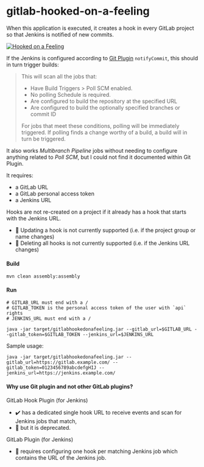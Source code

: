 gitlab-hooked-on-a-feeling
====


When this application is executed, it creates a hook in every GitLab project so that Jenkins is notified of new commits.

[![Hooked on a Feeling](https://img.youtube.com/vi/PJQVlVHsFF8/102.jpg)](https://www.youtube.com/watch?v=PJQVlVHsFF8 "David Hasselhoff - Hooked on a Feeling")


If the Jenkins is configured according to [Git Plugin](https://wiki.jenkins.io/display/JENKINS/Git+Plugin#GitPlugin-Pushnotificationfromrepository) `notifyCommit`, this should in turn trigger builds:

> This will scan all the jobs that:
> 
> - Have Build Triggers > Poll SCM enabled.
> - No polling Schedule is required.
> - Are configured to build the repository at the specified URL
> - Are configured to build the optionally specified branches or commit ID
>
> For jobs that meet these conditions, polling will be immediately triggered.  If polling finds a change worthy of a build, a build will in turn be triggered.

It also works *Multibranch Pipeline* jobs without needing to configure anything related to *Poll SCM*, but I could not find it documented within Git Plugin.

It requires:
- a GitLab URL
- a GitLab personal access token
- a Jenkins URL

Hooks are not re-created on a project if it already has a hook that starts with the Jenkins URL.
- 🚩 Updating a hook is not currently supported (i.e. if the project group or name changes)
- 🚩 Deleting all hooks is not currently supported (i.e. if the Jenkins URL changes)

#### Build
```
mvn clean assembly:assembly
```

#### Run
```
# GITLAB_URL must end with a /
# GITLAB_TOKEN is the personal access token of the user with `api` rights
# JENKINS_URL must end with a /

java -jar target/gitlabhookedonafeeling.jar --gitlab_url=$GITLAB_URL --gitlab_token=$GITLAB_TOKEN --jenkins_url=$JENKINS_URL
```

Sample usage:
```
java -jar target/gitlabhookedonafeeling.jar --gitlab_url=https://gitlab.example.com/ --gitlab_token=0123456789abcdefgHIJ --jenkins_url=https://jenkins.example.com/
```

#### Why use Git plugin and not other GitLab plugins?

GitLab Hook Plugin (for Jenkins)
- ✔️ has a dedicated single hook URL to receive events and scan for Jenkins jobs that match,
- 🛑 but it is deprecated.
  
GitLab Plugin (for Jenkins)
- 🛑 requires configuring one hook per matching Jenkins job which contains the URL of the Jenkins job.
